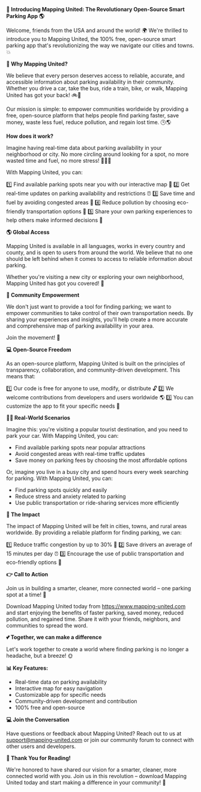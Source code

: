 **🚀 Introducing Mapping United: The Revolutionary Open-Source Smart Parking App 🌎**

Welcome, friends from the USA and around the world! 🌍 We're thrilled to introduce you to Mapping United, the 100% free, open-source smart parking app that's revolutionizing the way we navigate our cities and towns. 💥

**🤝 Why Mapping United?**

We believe that every person deserves access to reliable, accurate, and accessible information about parking availability in their community. Whether you drive a car, take the bus, ride a train, bike, or walk, Mapping United has got your back! 🚲💨

Our mission is simple: to empower communities worldwide by providing a free, open-source platform that helps people find parking faster, save money, waste less fuel, reduce pollution, and regain lost time. 🕒️🌎

**How does it work?**

Imagine having real-time data about parking availability in your neighborhood or city. No more circling around looking for a spot, no more wasted time and fuel, no more stress! 🙅‍♂️💔

With Mapping United, you can:

1️⃣ Find available parking spots near you with our interactive map 📍
2️⃣ Get real-time updates on parking availability and restrictions ⏰
3️⃣ Save time and fuel by avoiding congested areas 💨
4️⃣ Reduce pollution by choosing eco-friendly transportation options 🌿
5️⃣ Share your own parking experiences to help others make informed decisions 👫

**🌎 Global Access**

Mapping United is available in all languages, works in every country and county, and is open to users from around the world. We believe that no one should be left behind when it comes to access to reliable information about parking.

Whether you're visiting a new city or exploring your own neighborhood, Mapping United has got you covered! 🌈

**💬 Community Empowerment**

We don't just want to provide a tool for finding parking; we want to empower communities to take control of their own transportation needs. By sharing your experiences and insights, you'll help create a more accurate and comprehensive map of parking availability in your area.

Join the movement! 🌟

**💻 Open-Source Freedom**

As an open-source platform, Mapping United is built on the principles of transparency, collaboration, and community-driven development. This means that:

1️⃣ Our code is free for anyone to use, modify, or distribute 🔓
2️⃣ We welcome contributions from developers and users worldwide 🌎
3️⃣ You can customize the app to fit your specific needs 🚀

**👩‍💻 Real-World Scenarios**

Imagine this: you're visiting a popular tourist destination, and you need to park your car. With Mapping United, you can:

* Find available parking spots near popular attractions
* Avoid congested areas with real-time traffic updates
* Save money on parking fees by choosing the most affordable options

Or, imagine you live in a busy city and spend hours every week searching for parking. With Mapping United, you can:

* Find parking spots quickly and easily
* Reduce stress and anxiety related to parking
* Use public transportation or ride-sharing services more efficiently

**🌟 The Impact**

The impact of Mapping United will be felt in cities, towns, and rural areas worldwide. By providing a reliable platform for finding parking, we can:

1️⃣ Reduce traffic congestion by up to 30% 🚗
2️⃣ Save drivers an average of 15 minutes per day ⏰
3️⃣ Encourage the use of public transportation and eco-friendly options 🌿

**👉 Call to Action**

Join us in building a smarter, cleaner, more connected world – one parking spot at a time! 🚀

Download Mapping United today from https://www.mapping-united.com and start enjoying the benefits of faster parking, saved money, reduced pollution, and regained time. Share it with your friends, neighbors, and communities to spread the word.

**💕 Together, we can make a difference**

Let's work together to create a world where finding parking is no longer a headache, but a breeze! 🌞

**📊 Key Features:**

* Real-time data on parking availability
* Interactive map for easy navigation
* Customizable app for specific needs
* Community-driven development and contribution
* 100% free and open-source

**💻 Join the Conversation**

Have questions or feedback about Mapping United? Reach out to us at [support@mapping-united.com](mailto:support@mapping-united.com) or join our community forum to connect with other users and developers.

**👏 Thank You for Reading!**

We're honored to have shared our vision for a smarter, cleaner, more connected world with you. Join us in this revolution – download Mapping United today and start making a difference in your community! 🌟
